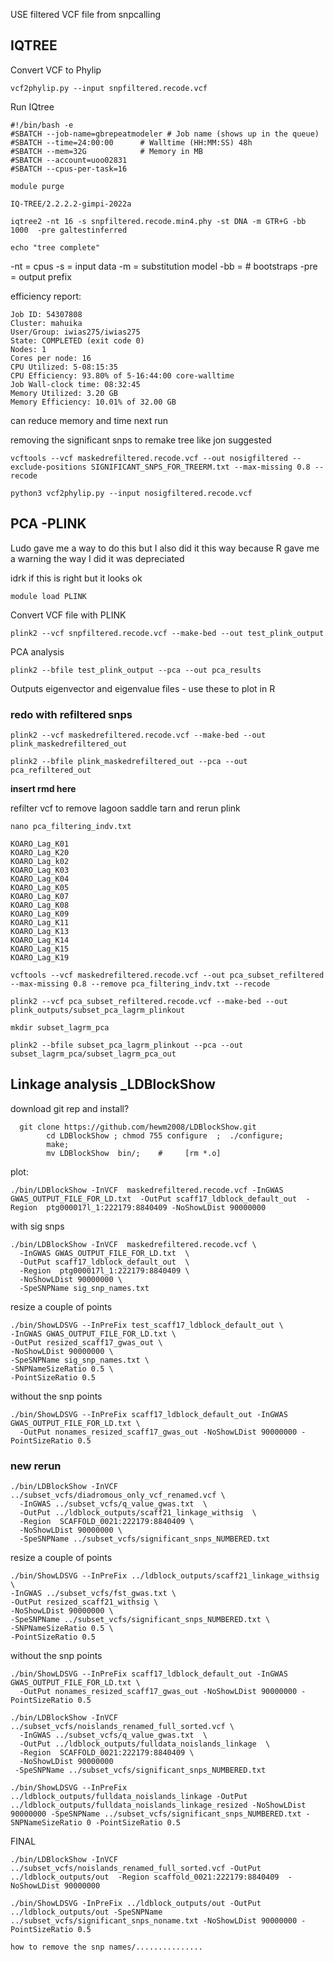 USE filtered VCF file from snpcalling

## IQTREE

Convert VCF to Phylip
```
vcf2phylip.py --input snpfiltered.recode.vcf
```
Run IQtree
```
#!/bin/bash -e
#SBATCH --job-name=gbrepeatmodeler # Job name (shows up in the queue)
#SBATCH --time=24:00:00      # Walltime (HH:MM:SS) 48h
#SBATCH --mem=32G            # Memory in MB
#SBATCH --account=uoo02831
#SBATCH --cpus-per-task=16

module purge

IQ-TREE/2.2.2.2-gimpi-2022a

iqtree2 -nt 16 -s snpfiltered.recode.min4.phy -st DNA -m GTR+G -bb 1000  -pre galtestinferred

echo "tree complete"
```
-nt = cpus
-s = input data
-m = substitution model
-bb = # bootstraps
-pre = output prefix

efficiency report:
```
Job ID: 54307808
Cluster: mahuika
User/Group: iwias275/iwias275
State: COMPLETED (exit code 0)
Nodes: 1
Cores per node: 16
CPU Utilized: 5-08:15:35
CPU Efficiency: 93.80% of 5-16:44:00 core-walltime
Job Wall-clock time: 08:32:45
Memory Utilized: 3.20 GB
Memory Efficiency: 10.01% of 32.00 GB
```
can reduce memory and time next run

removing the significant snps to remake tree like jon suggested
```
vcftools --vcf maskedrefiltered.recode.vcf --out nosigfiltered --exclude-positions SIGNIFICANT_SNPS_FOR_TREERM.txt --max-missing 0.8 --recode
```
```
python3 vcf2phylip.py --input nosigfiltered.recode.vcf
```


## PCA -PLINK
Ludo gave me a way to do this but I also did it this way because R gave me a warning the way I did it was depreciated

idrk if this is right but it looks ok

```
module load PLINK
```
Convert VCF file with PLINK
```
plink2 --vcf snpfiltered.recode.vcf --make-bed --out test_plink_output
```

PCA analysis
```
plink2 --bfile test_plink_output --pca --out pca_results
```
Outputs eigenvector and eigenvalue files - use these to plot in R

### redo with refiltered snps

```
plink2 --vcf maskedrefiltered.recode.vcf --make-bed --out plink_maskedrefiltered_out
```
```
plink2 --bfile plink_maskedrefiltered_out --pca --out pca_refiltered_out
```
**insert rmd here**

refilter vcf to remove lagoon saddle tarn and rerun plink
```
nano pca_filtering_indv.txt

KOARO_Lag_K01
KOARO_Lag_K20
KOARO_Lag_k02
KOARO_Lag_K03
KOARO_Lag_K04
KOARO_Lag_K05
KOARO_Lag_K07
KOARO_Lag_K08
KOARO_Lag_K09
KOARO_Lag_K11
KOARO_Lag_K13
KOARO_Lag_K14
KOARO_Lag_K15
KOARO_Lag_K19
```

```
vcftools --vcf maskedrefiltered.recode.vcf --out pca_subset_refiltered --max-missing 0.8 --remove pca_filtering_indv.txt --recode
```

```
plink2 --vcf pca_subset_refiltered.recode.vcf --make-bed --out plink_outputs/subset_pca_lagrm_plinkout
```
```
mkdir subset_lagrm_pca

plink2 --bfile subset_pca_lagrm_plinkout --pca --out subset_lagrm_pca/subset_lagrm_pca_out
```

## Linkage analysis _LDBlockShow

download git rep and install?
```
  git clone https://github.com/hewm2008/LDBlockShow.git
        cd LDBlockShow ; chmod 755 configure  ;  ./configure;
        make;
        mv LDBlockShow  bin/;    #     [rm *.o]
```

plot:
```
./bin/LDBlockShow -InVCF  maskedrefiltered.recode.vcf -InGWAS GWAS_OUTPUT_FILE_FOR_LD.txt  -OutPut scaff17_ldblock_default_out  -Region  ptg000017l_1:222179:8840409 -NoShowLDist 90000000
```

with sig snps
```
./bin/LDBlockShow -InVCF  maskedrefiltered.recode.vcf \
  -InGWAS GWAS_OUTPUT_FILE_FOR_LD.txt  \
  -OutPut scaff17_ldblock_default_out  \
  -Region  ptg000017l_1:222179:8840409 \
  -NoShowLDist 90000000 \
  -SpeSNPName sig_snp_names.txt
```

resize a couple of points
```
./bin/ShowLDSVG --InPreFix test_scaff17_ldblock_default_out \
-InGWAS GWAS_OUTPUT_FILE_FOR_LD.txt \
-OutPut resized_scaff17_gwas_out \
-NoShowLDist 90000000 \
-SpeSNPName sig_snp_names.txt \
-SNPNameSizeRatio 0.5 \
-PointSizeRatio 0.5
```

without the snp points
```
./bin/ShowLDSVG --InPreFix scaff17_ldblock_default_out -InGWAS GWAS_OUTPUT_FILE_FOR_LD.txt \
  -OutPut nonames_resized_scaff17_gwas_out -NoShowLDist 90000000 -PointSizeRatio 0.5
```


### new rerun 
```
./bin/LDBlockShow -InVCF  ../subset_vcfs/diadromous_only_vcf_renamed.vcf \
  -InGWAS ../subset_vcfs/q_value_gwas.txt  \
  -OutPut ../ldblock_outputs/scaff21_linkage_withsig  \
  -Region  SCAFFOLD_0021:222179:8840409 \
  -NoShowLDist 90000000 \
  -SpeSNPName ../subset_vcfs/significant_snps_NUMBERED.txt
```

resize a couple of points
```
./bin/ShowLDSVG --InPreFix ../ldblock_outputs/scaff21_linkage_withsig \
-InGWAS ../subset_vcfs/fst_gwas.txt \
-OutPut resized_scaff21_withsig \
-NoShowLDist 90000000 \
-SpeSNPName ../subset_vcfs/significant_snps_NUMBERED.txt \
-SNPNameSizeRatio 0.5 \
-PointSizeRatio 0.5
```

without the snp points
```
./bin/ShowLDSVG --InPreFix scaff17_ldblock_default_out -InGWAS GWAS_OUTPUT_FILE_FOR_LD.txt \
  -OutPut nonames_resized_scaff17_gwas_out -NoShowLDist 90000000 -PointSizeRatio 0.5
```

```
./bin/LDBlockShow -InVCF  ../subset_vcfs/noislands_renamed_full_sorted.vcf \
  -InGWAS ../subset_vcfs/q_value_gwas.txt  \
  -OutPut ../ldblock_outputs/fulldata_noislands_linkage  \
  -Region  SCAFFOLD_0021:222179:8840409 \
  -NoShowLDist 90000000
 -SpeSNPName ../subset_vcfs/significant_snps_NUMBERED.txt
```
```
./bin/ShowLDSVG --InPreFix ../ldblock_outputs/fulldata_noislands_linkage -OutPut ../ldblock_outputs/fulldata_noislands_linkage_resized -NoShowLDist 90000000 -SpeSNPName ../subset_vcfs/significant_snps_NUMBERED.txt -SNPNameSizeRatio 0 -PointSizeRatio 0.5

```
FINAL
```
./bin/LDBlockShow -InVCF  ../subset_vcfs/noislands_renamed_full_sorted.vcf -OutPut ../ldblock_outputs/out  -Region scaffold_0021:222179:8840409  -NoShowLDist 90000000

./bin/ShowLDSVG -InPreFix ../ldblock_outputs/out -OutPut ../ldblock_outputs/out -SpeSNPName ../subset_vcfs/significant_snps_noname.txt -NoShowLDist 90000000 -PointSizeRatio 0.5

how to remove the snp names/...............
